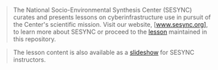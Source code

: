 > The National Socio-Environmental Synthesis Center (SESYNC) curates and presents
> lessons on cyberinfrastructure use in pursuit of the Center's scientific mission.
> Visit our website, [www.sesync.org], to learn more about SESYNC or proceed to
> the [lesson] maintained in this repository.

> The lesson content is also available as a [slideshow] for SESYNC instructors.

[www.sesync.org]: https://www.sesync.org
[lesson]: https://sesync-ci.github.io/netlogo-programming-lesson
[slideshow]: https://sesync-ci.github.io/netlogo-programming-lesson/instructor
